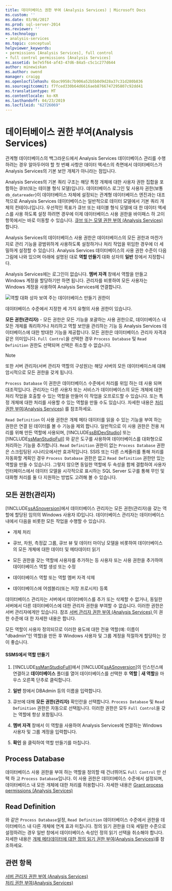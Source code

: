 ```yaml
---
title: 데이터베이스 권한 부여 (Analysis Services) | Microsoft Docs
ms.custom: ''
ms.date: 03/06/2017
ms.prod: sql-server-2014
ms.reviewer: ''
ms.technology:
- analysis-services
ms.topic: conceptual
helpviewer_keywords:
- permissions [Analysis Services], full control
- full control permissions [Analysis Services]
ms.assetid: be7e5f64-af43-47d6-84a5-c5c1c277d644
author: minewiskan
ms.author: owend
manager: craigg
ms.openlocfilehash: 6bac9958c7b906a52b5b0d9d28a37c31d280b836
ms.sourcegitcommit: f7fced330b64d6616aeb8766747295807c92dd41
ms.translationtype: MT
ms.contentlocale: ko-KR
ms.lasthandoff: 04/23/2019
ms.locfileid: "62726069"
---
```

# <a name="grant-database-permissions-analysis-services"></a>데이터베이스 권한 부여(Analysis Services)
  관계형 데이터베이스의 백그라운드에서 Analysis Services 데이터베이스 관리를 수행하려는 경우 알아두어야 할 첫 번째 사항은 데이터 액세스의 측면에서 데이터베이스가 Analysis Services의 기본 보안 개체가 아니라는 점입니다.  
  
 Analysis Services의 기본 쿼리 구조는 해당 특정 개체에 대한 사용자 권한 집합을 포함하는 큐브(또는 테이블 형식 모델)입니다. 데이터베이스 로그인 및 사용자 권한(보통 `db_datareader`)이 데이터베이스 자체에 설정되는 관계형 데이터베이스 엔진과는 대조적으로 Analysis Services 데이터베이스는 일반적으로 데이터 모델에서 기본 쿼리 개체의 컨테이너입니다. 우선적인 목표가 큐브 또는 테이블 형식 모델에 대 한 데이터 액세스를 사용 하도록 설정 하려면 경우에 이제 데이터베이스 사용 권한을 바이패스 하 고이 항목에서는 바로 이동할 수 있습니다. [큐브 또는 모델 권한 부여 &#40;Analysis Services&#41;](grant-cube-or-model-permissions-analysis-services.md)합니다.  
  
 Analysis Services의 데이터베이스 사용 권한은 데이터베이스의 모든 권한과 마찬가지로 관리 기능을 광범위하게 사용하도록 설정하거나 처리 작업을 위임한 경우에 더 세밀하게 설정할 수 있습니다. Analysis Services 데이터베이스의 사용 권한 수준이 다음 그림에 나와 있으며 아래에 설명된 대로 **역할 만들기** 대화 상자의 **일반** 창에서 지정합니다.  
  
 Analysis Services에는 로그인이 없습니다. **멤버 자격** 창에서 역할을 만들고 Windows 계정을 할당하기만 하면 됩니다. 관리자를 비롯하여 모든 사용자는 Windows 계정을 사용하여 Analysis Services에 연결합니다.  
  
 ![역할 대화 상자 보여 주는 데이터베이스 만들기 권한이](../media/ssas-permsdbrole.png "역할 대화 상자 보여 주는 데이터베이스 사용 권한 만들기")  
  
 데이터베이스 수준에서 지정한 세 가지 유형의 사용 권한이 있습니다.  
  
 **모든 권한(관리자)** - 모든 권한은 모든 기능을 포괄하는 사용 권한으로, 데이터베이스 내 모든 개체를 쿼리하거나 처리하고 역할 보안을 관리하는 기능 등 Analysis Services 데이터베이스에 대한 방대한 기능을 제공합니다. 모든 권한은 데이터베이스 관리자 자격과 같은 의미입니다. `Full Control`을 선택한 경우 `Process Database` 및 `Read Definition` 권한도 선택되며 선택은 취소할 수 없습니다.  
  
> [!NOTE]  
>  또한 서버 관리자(서버 관리자 역할의 구성원)는 해당 서버의 모든 데이터베이스에 대해 암시적으로 모든 권한을 갖게 됩니다.  
  
 `Process Database` 이 권한은 데이터베이스 수준에서 처리를 위임 하는 데 사용 되며 대조적입니다. 관리자는 다른 사용자 또는 서비스가 데이터베이스의 모든 개체에 대한 처리 작업을 호출할 수 있는 역할을 만들어 이 작업을 오프로드할 수 있습니다. 또는 특정 개체에 대한 처리를 사용할 수 있는 역할을 만들 수도 있습니다. 자세한 내용은 [처리 권한 부여&#40;Analysis Services&#41;](grant-process-permissions-analysis-services.md) 를 참조하세요.  
  
 `Read Definition` 이 사용 권한은 개체 메타 데이터를 읽을 수 있는 기능을 부여 하는 권한은 연결 된 데이터를 볼 수 기능을 제외 합니다. 일반적으로 이 사용 권한은 전용 처리를 위해 만든 역할에 사용되며, [!INCLUDE[ssBIDevStudio](../../includes/ssbidevstudio-md.md)] 또는 [!INCLUDE[ssManStudioFull](../../../includes/ssmanstudiofull-md.md)] 와 같은 도구를 사용하여 데이터베이스를 대화형으로 처리하는 기능을 추가합니다. `Read Definition` 권한이 없는 `Process Database` 권한은 스크립팅된 시나리오에서만 효과적입니다. SSIS 또는 다른 스케줄러를 통해 처리를 자동화할 계획인 경우 `Process Database` 권한은 없고 `Read Definition` 권한만 있는 역할을 만들 수 있습니다. 그렇지 않으면 동일한 역할에 두 속성을 함께 결합하여 사용자 인터페이스에서 데이터 모델을 시각적으로 표시하는 SQL Server 도구를 통해 무인 및 대화형 처리를 둘 다 지원하는 방법도 고려해 볼 수 있습니다.  
  
## <a name="full-control-administrator-permissions"></a>모든 권한(관리자)  
 [!INCLUDE[ssASnoversion](../../../includes/ssasnoversion-md.md)]에서 데이터베이스 관리자는 모든 권한(관리자)을 갖는 역할에 할당된 임의의 Windows 사용자 ID입니다. 데이터베이스 관리자는 데이터베이스 내에서 다음을 비롯한 모든 작업을 수행할 수 있습니다.  
  
-   개체 처리  
  
-   큐브, 차원, 측정값 그룹, 큐브 뷰 및 데이터 마이닝 모델을 비롯하여 데이터베이스의 모든 개체에 대한 데이터 및 메타데이터 읽기  
  
-   모든 권한을 갖는 역할에 사용자를 추가하는 등 사용자 또는 사용 권한을 추가하여 데이터베이스 역할 생성 또는 수정  
  
-   데이터베이스 역할 또는 역할 멤버 자격 삭제  
  
-   데이터베이스에 어셈블리(또는 저장 프로시저) 등록  
  
 데이터베이스 관리자는 서버에서 데이터베이스를 추가 또는 삭제할 수 없거나, 동일한 서버에서 다른 데이터베이스에 대한 관리자 권한을 부여할 수 없습니다. 이러한 권한은 서버 관리자에게만 있습니다. 참조 [서버 관리자 권한 부여 &#40;Analysis Services&#41; ](../instances/grant-server-admin-rights-to-an-analysis-services-instance.md) 이 권한 수준에 대 한 자세한 내용은 합니다.  
  
 모든 역할이 사용자 정의되므로 이러한 용도에 대한 전용 역할(예: 이름이 "dbadmin"인 역할)을 만든 후 Windows 사용자 및 그룹 계정을 적절하게 할당하는 것이 좋습니다.  
  
#### <a name="create-roles-in-ssms"></a>SSMS에서 역할 만들기  
  
1.  [!INCLUDE[ssManStudioFull](../../../includes/ssmanstudiofull-md.md)]에서 [!INCLUDE[ssASnoversion](../../../includes/ssasnoversion-md.md)]의 인스턴스에 연결하고 **데이터베이스** 폴더를 열어 데이터베이스를 선택한 후 **역할** | **새 역할**을 마우스 오른쪽 단추로 클릭합니다.  
  
2.  **일반** 창에서 DBAdmin 등의 이름을 입력합니다.  
  
3.  큐브에 대해 **모든 권한(관리자)** 확인란을 선택합니다. `Process Database` 및 `Read Definition` 권한은 자동으로 선택됩니다. 이러한 권한은 모두 `Full Control`을 갖는 역할에 항상 포함됩니다.  
  
4.  **멤버 자격** 창에서 이 역할을 사용하여 Analysis Services에 연결하는 Windows 사용자 및 그룹 계정을 입력합니다.  
  
5.  **확인** 을 클릭하여 역할 만들기를 마칩니다.  
  
## <a name="process-database"></a>Process Database  
 데이터베이스 사용 권한을 부여 하는 역할을 정의할 때 건너뛰어도 `Full Control` 만 선택 하 고 `Process Database`입니다. 이 사용 권한은 데이터베이스 수준에서 설정되며, 데이터베이스 내 모든 개체에 대한 처리를 허용합니다. 자세한 내용은 [Grant process permissions &#40;Analysis Services&#41;](grant-process-permissions-analysis-services.md)  
  
## <a name="read-definition"></a>Read Definition  
 와 같은 `Process Database`설정, `Read Definition` 데이터베이스 수준에서 권한을 데이터베이스 내 다른 개체에 연계 효과 미칩니다. 정의 읽기 권한을 더욱 세밀한 수준으로 설정하려는 경우 일반 창에서 데이터베이스 속성인 정의 읽기 선택을 취소해야 합니다. 자세한 내용은 [개체 메타데이터에 대한 정의 읽기 권한 부여&#40;Analysis Services&#41;](grant-read-definition-permissions-on-object-metadata-analysis-services.md)를 참조하세요.  
  
## <a name="see-also"></a>관련 항목  
 [서버 관리자 권한 부여 &#40;Analysis Services&#41;](../instances/grant-server-admin-rights-to-an-analysis-services-instance.md)   
 [처리 권한 부여&#40;Analysis Services&#41;](grant-process-permissions-analysis-services.md)  
  
  
